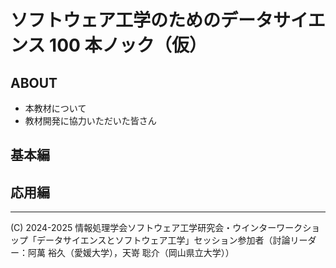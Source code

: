 
# ソフトウェア工学のためのデータサイエンス 100 本ノック（仮）

## ABOUT
* 本教材について
* 教材開発に協力いただいた皆さん

## 基本編

## 応用編


* * *
(C) 2024-2025 情報処理学会ソフトウェア工学研究会・ウインターワークショップ「データサイエンスとソフトウェア工学」セッション参加者（討論リーダー：阿萬 裕久（愛媛大学），天嵜 聡介（岡山県立大学））

